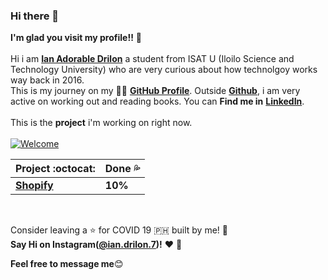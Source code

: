 ### Hi there 👋

**I'm glad you visit my profile!!** :star_struck: <br><br> Hi i am [**Ian Adorable Drilon**](https://www.facebook.com/ian.drilon.7) a student from ISAT U (Iloilo Science and Technology University) who are very curious about how technolgoy works way back in 2016. <br> This is my journey on my :running_man: [**GitHub Profile**](https://github.com/zneret03?tab=repositories). Outside [**Github**](https://github.com/zneret03), i am very active on working out and reading books.
You can **Find me in** [**LinkedIn**](https://www.linkedin.com/in/ian-drilon-952a37179/). 
<br>
<br>
This is the **project** i'm working on right now.
<br>
<br>
[![Welcome](https://img.shields.io/badge/PRs-welcome-brightgreen.svg?style=flat&logo=github)](https://github.com/zneret03)

|      Project :octocat:   | Done :sweat_drops: | 
|---------------|------------|
|[**Shopify**](https://github.com/zneret03/Shopify) | **10%** |

<br>

Consider leaving a :star: for COVID 19 :philippines: built by me! :hugs: <br>
**Say Hi on Instagram([@ian.drilon.7](https://www.instagram.com/ian.drilon.7/))!** :heart: 💬

**Feel free to message me**:blush:
